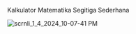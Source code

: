 Kalkulator Matematika Segitiga Sederhana

![scrnli_1_4_2024_10-07-41 PM](https://github.com/revou-fundamental-course/27-nov-23-telogodok68/assets/152835717/5661dfb4-1819-4f78-bc22-1d4c3141ee01)
